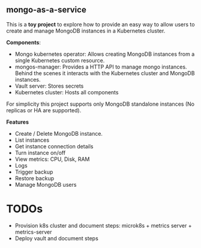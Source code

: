 mongo-as-a-service
---

This is a **toy project** to explore how to provide an easy way to allow users to create and manage
MongoDB instances in a Kubernetes cluster.

**Components**:

* Mongo kubernetes operator: Allows creating MongoDB instances from a single Kubernetes custom
resource.
* mongos-manager: Provides a HTTP API to manage mongo instances. Behind the scenes it interacts
with the Kubernetes cluster and MongoDB instances.
* Vault server: Stores secrets
* Kubernetes cluster: Hosts all components

For simplicity this project supports only MongoDB standalone instances (No replicas or HA are
supported).

**Features**

* Create / Delete MongoDB instance.
* List instances
* Get instance connection details
* Turn instance on/off
* View metrics: CPU, Disk, RAM
* Logs
* Trigger backup
* Restore backup
* Manage MongoDB users


# TODOs

* Provision k8s cluster and document steps: microk8s + metrics server + metrics-server
* Deploy vault and document steps